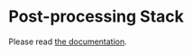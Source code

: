 # Post-processing Stack

Please read [the documentation](https://github.com/Unity-Technologies/PostProcessing/wiki).
